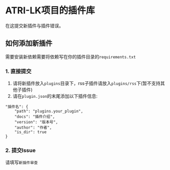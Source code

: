 # ATRI-LK项目的插件库

在这提交新插件与插件错误。

## 如何添加新插件
需要安装新依赖需要将依赖写在你的插件目录的`requirements.txt`

### 1. 直接提交

1. 请将新插件放入`plugins`目录下，rss子插件请放入`plugins/rss`下(暂不支持其他子插件)
2. 请在`plugin.json`的末尾添加以下插件信息:

```text
"插件名": {
    "path": "plugins.your_plugin",
    "docs": "插件介绍",
    "version": "版本号",
    "author": "作者",
    "is_dir": true
}
```

### 2. 提交Issue
请填写`新插件审查`
